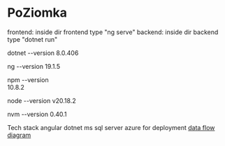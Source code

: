 # PoZiomka

frontend: inside dir frontend type "ng serve"
backend: inside dir backend type "dotnet run"

dotnet --version
8.0.406

ng --version
19.1.5

npm --version  
10.8.2

node --version
v20.18.2

nvm --version
0.40.1

Tech stack
angular
dotnet
ms sql server
azure for deployment
[data flow diagram](super_diagram_bombka.png)
